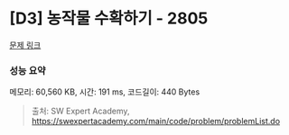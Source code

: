 # [D3] 농작물 수확하기 - 2805 

[문제 링크](https://swexpertacademy.com/main/code/problem/problemDetail.do?contestProbId=AV7GLXqKAWYDFAXB) 

### 성능 요약

메모리: 60,560 KB, 시간: 191 ms, 코드길이: 440 Bytes



> 출처: SW Expert Academy, https://swexpertacademy.com/main/code/problem/problemList.do